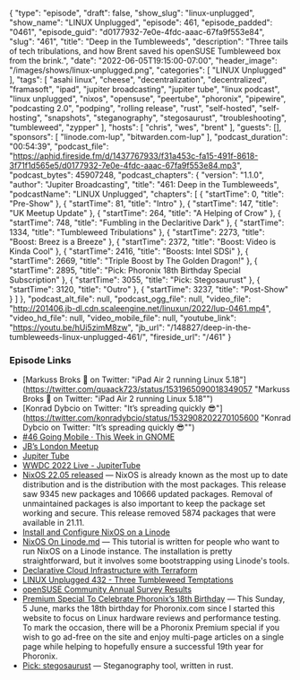 {
  "type": "episode",
  "draft": false,
  "show_slug": "linux-unplugged",
  "show_name": "LINUX Unplugged",
  "episode": 461,
  "episode_padded": "0461",
  "episode_guid": "d0177932-7e0e-4fdc-aaac-67fa9f553e84",
  "slug": "461",
  "title": "Deep in the Tumbleweeds",
  "description": "Three tails of tech tribulations, and how Brent saved his openSUSE Tumbleweed box from the brink.",
  "date": "2022-06-05T19:15:00-07:00",
  "header_image": "/images/shows/linux-unplugged.png",
  "categories": [
    "LINUX Unplugged"
  ],
  "tags": [
    "asahi linux",
    "cheese",
    "decentralization",
    "decentralized",
    "framasoft",
    "ipad",
    "jupiter broadcasting",
    "jupiter tube",
    "linux podcast",
    "linux unplugged",
    "nixos",
    "opensuse",
    "peertube",
    "phoronix",
    "pipewire",
    "podcasting 2.0",
    "podping",
    "rolling release",
    "rust",
    "self-hosted",
    "self-hosting",
    "snapshots",
    "steganography",
    "stegosaurust",
    "troubleshooting",
    "tumbleweed",
    "zypper"
  ],
  "hosts": [
    "chris",
    "wes",
    "brent"
  ],
  "guests": [],
  "sponsors": [
    "linode.com-lup",
    "bitwarden.com-lup"
  ],
  "podcast_duration": "00:54:39",
  "podcast_file": "https://aphid.fireside.fm/d/1437767933/f31a453c-fa15-491f-8618-3f71f1d565e5/d0177932-7e0e-4fdc-aaac-67fa9f553e84.mp3",
  "podcast_bytes": 45907248,
  "podcast_chapters": {
    "version": "1.1.0",
    "author": "Jupiter Broadcasting",
    "title": "461: Deep in the Tumbleweeds",
    "podcastName": "LINUX Unplugged",
    "chapters": [
      {
        "startTime": 0,
        "title": "Pre-Show"
      },
      {
        "startTime": 81,
        "title": "Intro"
      },
      {
        "startTime": 147,
        "title": "UK Meetup Update"
      },
      {
        "startTime": 264,
        "title": "A Helping of Crow"
      },
      {
        "startTime": 748,
        "title": "Fumbling in the Declaritive Dark"
      },
      {
        "startTime": 1334,
        "title": "Tumbleweed Tribulations"
      },
      {
        "startTime": 2273,
        "title": "Boost: Breez is a Breeze"
      },
      {
        "startTime": 2372,
        "title": "Boost: Video is Kinda Cool"
      },
      {
        "startTime": 2416,
        "title": "Boosts: Intel SDSi"
      },
      {
        "startTime": 2669,
        "title": "Triple Boost by The Golden Dragon!"
      },
      {
        "startTime": 2895,
        "title": "Pick: Phoronix 18th Birthday Special Subscription"
      },
      {
        "startTime": 3055,
        "title": "Pick: Stegosaurust"
      },
      {
        "startTime": 3120,
        "title": "Outro"
      },
      {
        "startTime": 3237,
        "title": "Post-Show"
      }
    ]
  },
  "podcast_alt_file": null,
  "podcast_ogg_file": null,
  "video_file": "http://201406.jb-dl.cdn.scaleengine.net/linuxun/2022/lup-0461.mp4",
  "video_hd_file": null,
  "video_mobile_file": null,
  "youtube_link": "https://youtu.be/hUi5zimM8zw",
  "jb_url": "/148827/deep-in-the-tumbleweeds-linux-unplugged-461/",
  "fireside_url": "/461"
}


### Episode Links

  * [Markuss Broks 🦆 on Twitter: "iPad Air 2 running Linux 5.18"](https://twitter.com/quaack723/status/1531965090018349057 "Markuss Broks 🦆 on Twitter: "iPad Air 2 running Linux 5.18"")
  * [Konrad Dybcio on Twitter: "It’s spreading quickly 😎"](https://twitter.com/konradybcio/status/1532908202270105600 "Konrad Dybcio on Twitter: "It’s spreading quickly 😎"")
  * [#46 Going Mobile · This Week in GNOME](https://thisweek.gnome.org/posts/2022/06/twig-46/ "#46 Going Mobile · This Week in GNOME")
  * [JB’s London Meetup](https://www.meetup.com/jupiterbroadcasting/events/286056077/ "JB’s London Meetup")
  * [Jupiter Tube](http://jupiter.tube/ "Jupiter Tube")
  * [WWDC 2022 Live - JupiterTube](https://jupiter.tube/w/shhoVWnSM6CpHVhhUcWX5L "WWDC 2022 Live - JupiterTube")
  * [NixOS 22.05 released](https://nixos.org/blog/announcements.html "NixOS 22.05 released") — NixOS is already known as the most up to date distribution and is the distribution with the most packages. This release saw 9345 new packages and 10666 updated packages. Removal of unmaintained packages is also important to keep the package set working and secure. This release removed 5874 packages that were available in 21.11.
  * [Install and Configure NixOS on a Linode](https://www.linode.com/docs/guides/install-nixos-on-linode/ "Install and Configure NixOS on a Linode")
  * [NixOS On Linode.md](https://gist.github.com/nocoolnametom/a359624afce4278f16e2760fe65468cc "NixOS On Linode.md") — This tutorial is written for people who want to run NixOS on a Linode instance. The installation is pretty straightforward, but it involves some bootstrapping using Linode's tools.
  * [Declarative Cloud Infrastructure with Terraform](https://www.linode.com/content/declarative-cloud-infrastructure-management-terraform-linode/ "Declarative Cloud Infrastructure with Terraform")
  * [LINUX Unplugged 432 - Three Tumbleweed Temptations](https://linuxunplugged.com/432 "LINUX Unplugged 432 - Three Tumbleweed Temptations")
  * [openSUSE Community Annual Survey Results](https://news.opensuse.org/2022/04/13/os-community-publishes-annual-survey-results/ "openSUSE Community Annual Survey Results")
  * [Premium Special To Celebrate Phoronix’s 18th Birthday](https://www.phoronix.com/scan.php?page=news_item&px=Phoronix-18-Birthday-Special "Premium Special To Celebrate Phoronix’s 18th Birthday") — This Sunday, 5 June, marks the 18th birthday for Phoronix.com since I started this website to focus on Linux hardware reviews and performance testing. To mark the occasion, there will be a Phoronix Premium special if you wish to go ad-free on the site and enjoy multi-page articles on a single page while helping to hopefully ensure a successful 19th year for Phoronix.
  * [Pick: stegosaurust](https://github.com/jj-style/stegosaurust "Pick: stegosaurust") — Steganography tool, written in rust.


